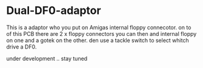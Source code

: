 # Dual-DF0-adaptor

This is a adaptor who you put on Amigas internal floppy connecotor.
on to of this PCB there are 2 x floppy connectors
you can then and internal floppy on one and a gotek on the other.
den use a tackle switch to select whitch drive a DF0. 

under development ..  stay tuned
